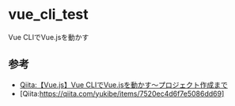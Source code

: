 # vue_cli_test
Vue CLIでVue.jsを動かす

## 参考

- [Qiita:【Vue.js】Vue CLIでVue.jsを動かす〜プロジェクト作成まで](https://qiita.com/yukibe/items/fac6d6c45dd308e3d7dc)
- [Qiita:https://qiita.com/yukibe/items/7520ec4d6f7e5086dd69]
